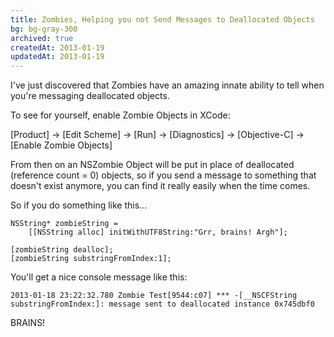 ```yaml
---
title: Zombies, Helping you not Send Messages to Deallocated Objects
bg: bg-gray-300
archived: true
createdAt: 2013-01-19
updatedAt: 2013-01-19
---
```


I've just discovered that Zombies have an amazing innate ability to tell when you're messaging deallocated objects.

To see for yourself, enable Zombie Objects in XCode:

[Product] -&gt; [Edit Scheme] -&gt; [Run] -&gt; [Diagnostics] -&gt; [Objective-C] -&gt; [Enable Zombie Objects]

From then on an NSZombie Object will be put in place of deallocated (reference count = 0) objects, so if you send a message to something that doesn't exist anymore, you can find it really easily when the time comes.

So if you do something like this...

```objc
NSString* zombieString =
	[[NSString alloc] initWithUTF8String:"Grr, brains! Argh"];

[zombieString dealloc];
[zombieString substringFromIndex:1];
```

You'll get a nice console message like this:

```
2013-01-18 23:22:32.780 Zombie Test[9544:c07] *** -[__NSCFString substringFromIndex:]: message sent to deallocated instance 0x745dbf0
```

BRAINS!
